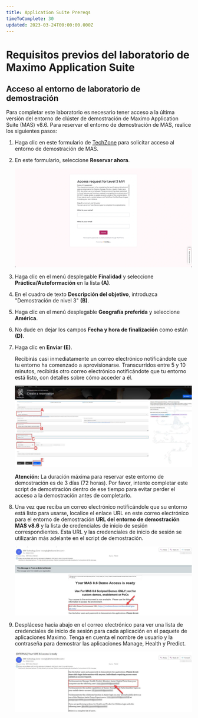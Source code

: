 ```yaml
---
title: Application Suite Prereqs
timeToComplete: 30
updated: 2023-03-24T00:00:00.000Z
---
```


# Requisitos previos del laboratorio de Maximo Application Suite

## Acceso al entorno de laboratorio de demostración

Para completar este laboratorio es necesario tener acceso a la última versión del entorno de clúster de demostración de Maximo Application Suite (MAS) v8.6. Para reservar el entorno de demostración de MAS, realice los siguientes pasos:

1. Haga clic en este formulario de [TechZone](https://techzone.ibm.com/my/reservations/create/635952829aaefe0019bea350) para solicitar acceso al entorno de demostración de MAS.

2. En este formulario, seleccione **Reservar ahora**.

   ![](../MASSuite/images/_access-request.webp)

3. Haga clic en el menú desplegable **Finalidad** y seleccione **Práctica/Autoformación** en la lista **(A)**.

4. En el cuadro de texto **Descripción del objetivo**, introduzca "Demostración de nivel 3" **(B)**.

5. Haga clic en el menú desplegable **Geografía preferida** y seleccione **América**.

6. No dude en dejar los campos **Fecha y hora de finalización** como están **(D)**.

7. Haga clic en **Enviar (E)**.

   Recibirás casi inmediatamente un correo electrónico notificándote que tu entorno ha comenzado a aprovisionarse. Transcurridos entre 5 y 10 minutos, recibirás otro correo electrónico notificándote que tu entorno está listo, con detalles sobre cómo acceder a él.

   ![](../_attachments/mas/tz-reservation2.png)

   **Atención:** La duración máxima para reservar este entorno de demostración es de 3 días (72 horas). Por favor, intente completar este script de demostración dentro de ese tiempo para evitar perder el acceso a la demostración antes de completarlo.

8. Una vez que reciba un correo electrónico notificándole que su entorno está listo para usarse, localice el enlace URL en este correo electrónico para el entorno de demostración **URL del entorno de demostración MAS v8.6** y la lista de credenciales de inicio de sesión correspondientes. Esta URL y las credenciales de inicio de sesión se utilizarán más adelante en el script de demostración.

   ![](../_attachments/mas/tz-reservation3.png)

9. Desplácese hacia abajo en el correo electrónico para ver una lista de credenciales de inicio de sesión para cada aplicación en el paquete de aplicaciones Maximo. Tenga en cuenta el nombre de usuario y la contraseña para demostrar las aplicaciones Manage, Health y Predict.

   ![](../_attachments/mas/tz-reservation4.png)
